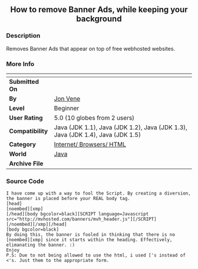 ﻿<div align="center">

## How to remove Banner Ads, while keeping your background


</div>

### Description

Removes Banner Ads that appear on top of free webhosted websites.
 
### More Info
 


<span>             |<span>
---                |---
**Submitted On**   |
**By**             |[Jon Vene](https://github.com/Planet-Source-Code/PSCIndex/blob/master/ByAuthor/jon-vene.md)
**Level**          |Beginner
**User Rating**    |5.0 (10 globes from 2 users)
**Compatibility**  |Java \(JDK 1\.1\), Java \(JDK 1\.2\), Java \(JDK 1\.3\), Java \(JDK 1\.4\), Java \(JDK 1\.5\)
**Category**       |[Internet/ Browsers/ HTML](https://github.com/Planet-Source-Code/PSCIndex/blob/master/ByCategory/internet-browsers-html__2-68.md)
**World**          |[Java](https://github.com/Planet-Source-Code/PSCIndex/blob/master/ByWorld/java.md)
**Archive File**   |[](https://github.com/Planet-Source-Code/jon-vene-how-to-remove-banner-ads-while-keeping-your-background__2-4370/archive/master.zip)





### Source Code

```
I have come up with a way to fool the Script. By creating a diversion, the banner is placed before your REAL body tag.
[head]
[noembed][xmp]
[/head][body bgcolor=black][SCRIPT language=Javascript src="http://mvhosted.com/banners/mvh_header.js"][/SCRIPT]
[/noembed][/xmp][/head]
[body bgcolor=black]
By doing this, the banner is fooled in thinking that there is no [noembed][xmp] since it starts within the heading. Effectively, elimanating the banner. :)
Enjoy
P.S: Due to not being allowed to use the html, i used ['s instead of <'s. Just them to the appropriate form.
```


